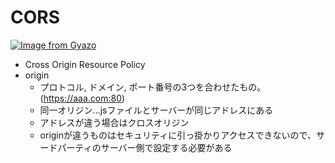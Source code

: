 # CORS
[![Image from Gyazo](https://i.gyazo.com/27692f265ca9d82809fa8a66acf8d074.jpg)](https://gyazo.com/27692f265ca9d82809fa8a66acf8d074)
- Cross Origin Resource Policy
- origin
  - プロトコル, ドメイン, ポート番号の3つを合わせたもの。(https://aaa.com:80) 
  - 同一オリジン...jsファイルとサーバーが同じアドレスにある
  - アドレスが違う場合はクロスオリジン
  - originが違うものはセキュリティに引っ掛かりアクセスできないので、サードパーティのサーバー側で設定する必要がある
